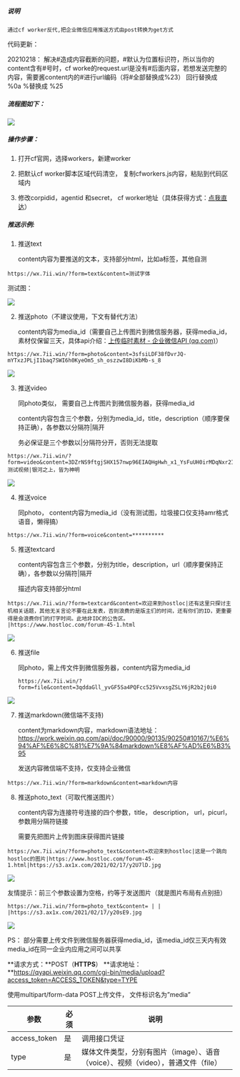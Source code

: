 ##### 说明

 	通过cf worker反代,把企业微信应用推送方式由post转换为get方式
  
  代码更新：
  
  20210218： 解决#造成内容截断的问题，#默认为位置标识符，所以当你的content含有#号时，cf worke的request.url是没有#后面内容，若想发送完整的内容，需要酱content内的#进行url编码（将#全部替换成%23）
  回行替换成 %0a
  %替换成 %25





 ##### 流程图如下：

![](https://s3.ax1x.com/2021/02/10/ywsTUO.png)





##### 操作步骤：

 1. 打开cf官网，选择workers，新建worker

 2. 把默认cf worker脚本区域代码清空， 复制cfworkers.js内容，粘贴到代码区域内

 3. 修改corpidid，agentid 和secret， cf worker地址（具体获得方式：[点我直达](https://github.com/w2r/hostloc2tg/blob/master/hostloc2wechat/README.md#%E4%BB%A5%E4%B8%8B%E4%BB%8B%E7%BB%8D%E7%9A%84%E6%98%AF%E4%BC%81%E4%B8%9A%E5%BE%AE%E4%BF%A1%E5%BA%94%E7%94%A8%E5%8F%AF%E4%BB%A5%E5%BE%AE%E4%BF%A1%E6%8E%A5%E4%BF%A1%E6%81%AF%E6%97%A0%E9%9C%80%E5%AE%89%E8%A3%85%E4%BC%81%E4%B8%9A%E5%BE%AE%E4%BF%A1)）



##### 推送示例:

1. 推送text

    content内容为要推送的文本，支持部分html，比如a标签，其他自测

~~~
https://wx.7ii.win/?form=text&content=测试字体
~~~

测试图：

![](https://s3.ax1x.com/2021/02/17/y2GTN8.jpg)

2. 推送photo（不建议使用，下文有替代方法）

    content内容为media_id（需要自己上传图片到微信服务器，获得media_id，素材仅保留三天，具体api介绍：[上传临时素材 - 企业微信API (qq.com)](https://work.weixin.qq.com/api/doc/90000/90135/90253)）

~~~
https://wx.7ii.win/?form=photo&content=3sfsiLDF38fDvrJQ-mYTxzJPLjI1baq7SWI6h0KyeOm5_sh_oszzwI8DiKbMb-s_8
~~~

![](https://s3.ax1x.com/2021/02/17/y2YCZt.jpg)

3. 推送video

    同photo类似， 需要自己上传图片到微信服务器，获得media_id

    content内容包含三个参数，分别为media_id，title，description（顺序要保持正确），各参数以分隔符|隔开
    
    务必保证是三个参数以|分隔符分开，否则无法提取

~~~~
https://wx.7ii.win/?form=video&content=3DZrNS9ftgjSHX157nwp96EIAQHgHwh_x1_YsFuUH0irMDqNxr2IqusgK18kzujCF|测试视频|银河之上，皆为神明
~~~~

![](https://s3.ax1x.com/2021/02/17/y2YNLR.jpg)



4. 推送voice

    同photo， content内容为media_id（没有测试图，垃圾接口仅支持amr格式语音，懒得搞）

~~~
https://wx.7ii.win/?form=voice&content=**********
~~~



5. 推送textcard

    content内容包含三个参数，分别为title，description，url（顺序要保持正确），各参数以分隔符|隔开

    描述内容支持部分html

~~~
https://wx.7ii.win/?form=textcard&content=欢迎来到hostloc|还有这里只探讨主机相关话题，其他无关言论不要在此发表，否则浪费的是版主们的时间，还有你们的ID，更重要得是会浪费你们的打字时间。此地非IDC的公告区。
|https://www.hostloc.com/forum-45-1.html
~~~

![](https://s3.ax1x.com/2021/02/17/y2tg9U.jpg)



6. 推送file

    同photo，需上传文件到微信服务器，content内容为media_id

    ~~~
    https://wx.7ii.win/?form=file&content=3qddaGll_yvGF5Sa4PQFcc525VvxsgZSLY6jR2b2j0i0
    ~~~

![](https://s3.ax1x.com/2021/02/17/y2UPd1.jpg)

7. 推送markdown(微信端不支持)

    content为markdown内容，markdown语法地址：https://work.weixin.qq.com/api/doc/90000/90135/90250#10167/%E6%94%AF%E6%8C%81%E7%9A%84markdown%E8%AF%AD%E6%B3%95

    发送内容微信端不支持，仅支持企业微信

~~~
https://wx.7ii.win/?form=markdown&content=markdown内容
~~~

8. 推送photo_text（可取代推送图片）

    content内容为连接符号连接的四个参数，title， description， url，picurl，参数用分隔符链接

    需要先把图片上传到图床获得图片链接

~~~
https://wx.7ii.win/?form=photo_text&content=欢迎来到hostloc|这是一个跳向hostloc的图片|https://www.hostloc.com/forum-45-1.html|https://s3.ax1x.com/2021/02/17/y2U7lD.jpg
~~~

![](https://s3.ax1x.com/2021/02/17/y2a37R.jpg)

友情提示：前三个参数设置为空格，约等于发送图片（就是图片布局有点别扭）

~~~
https://wx.7ii.win/?form=photo_text&content= | | |https://s3.ax1x.com/2021/02/17/y20sE9.jpg
~~~

![](https://s3.ax1x.com/2021/02/17/y20huD.jpg)

PS： 部分需要上传文件到微信服务器获得media_id，该media_id仅三天内有效
media_id在同一企业内应用之间可以共享

**请求方式：**POST（**HTTPS**）
**请求地址：**https://qyapi.weixin.qq.com/cgi-bin/media/upload?access_token=ACCESS_TOKEN&type=TYPE

使用multipart/form-data POST上传文件， 文件标识名为”media”

| 参数         | 必须 | 说明                                                         |
| ------------ | ---- | ------------------------------------------------------------ |
| access_token | 是   | 调用接口凭证                                                 |
| type         | 是   | 媒体文件类型，分别有图片（image）、语音（voice）、视频（video），普通文件（file） |







